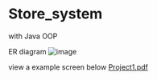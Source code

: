 # Store_system
with Java OOP

ER diagram
![image](https://github.com/slowhandc1ap/Store_system/assets/120072774/07025ac1-c73a-4fe6-91f9-1e0e99f359e2)

view a example screen below
[Project1.pdf](https://github.com/slowhandc1ap/Store_system/files/14881148/Project1.pdf)
